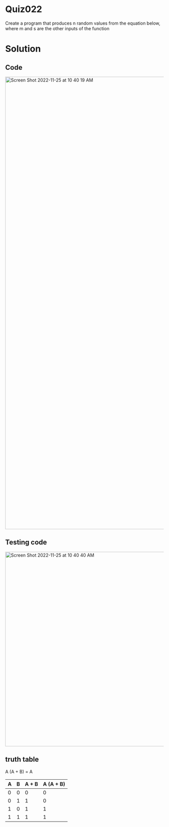 # Quiz022

Create a program that produces n random values from the equation below, where m and s are the other inputs of the function 


# Solution
## Code
<img width="1440" alt="Screen Shot 2022-11-25 at 10 40 19 AM" src="https://user-images.githubusercontent.com/116609563/203883502-d966e052-029b-40d1-ab02-dfbe566cf05d.png">

## Testing code 
<img width="619" alt="Screen Shot 2022-11-25 at 10 40 40 AM" src="https://user-images.githubusercontent.com/116609563/203883548-72f536d4-e937-4809-a8fe-8e683b9c658a.png">

## truth table 
A (A + B) = A

| A | B | A + B | A (A + B) |
|---|---|-------|-----------|
| 0 | 0 | 0     | 0         |
| 0 | 1 | 1     | 0         |
| 1 | 0 | 1     | 1         |
| 1 | 1 | 1     | 1         |
